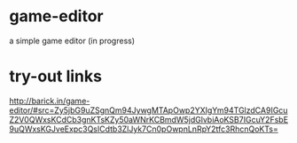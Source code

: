 # game-editor
a simple game editor (in progress)


# try-out links

http://barick.in/game-editor/#src=Zy5jbG9uZSgnQm94JywgMTApOwp2YXIgYm94TGlzdCA9IGcuZ2V0QWxsKCdCb3gnKTsKZy50aWNrKCBmdW5jdGlvbiAoKSB7IGcuY2FsbE9uQWxsKGJveExpc3QsICdtb3ZlJyk7Cn0pOwpnLnRpY2tfc3RhcnQoKTs=
